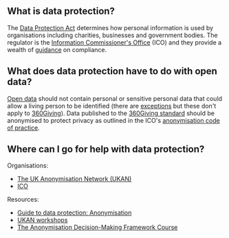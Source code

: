 <div id="toc"></div>

## What is data protection?

The [Data Protection Act](https://www.gov.uk/data-protection/the-data-protection-act) determines how personal information is used by organisations including charities, businesses and government bodies. The regulator is the [Information Commissioner's Office](https://ico.org.uk/) (ICO) and they provide a wealth of [guidance](https://ico.org.uk/for-organisations/guide-to-data-protection/) on compliance.

## What does data protection have to do with open data?


[Open data](https://theodi.org/what-is-open-data) should not contain personal or sensitive personal data that could allow a living person to be identified (there are [exceptions](https://www.gov.uk/government/publications/dft-senior-officials-business-expenses-and-meetings-april-to-june-2014) but these don't apply to [360Giving](http://www.threesixtygiving.org/)). Data published to the [360Giving standard](http://www.threesixtygiving.org/standard/) should be anonymised to protect privacy as outlined in the ICO's [anonymisation code of practice](https://ico.org.uk/for-organisations/guide-to-data-protection/anonymisation/).

## Where can I go for help with data protection?

Organisations:
* [The UK Anonymisation Network (UKAN)](http://ukanon.net/)
* [ICO](https://ico.org.uk/)

Resources:
* [Guide to data protection: Anonymisation](https://ico.org.uk/for-organisations/guide-to-data-protection/anonymisation/)
* [UKAN workshops](http://ukanon.net/services-for-members/advisory-service/)
* [The Anonymisation Decision-Making Framework Course](http://theodi.github.io/ukan-course/#0.1)
